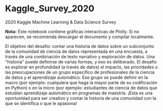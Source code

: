 # Kaggle_Survey_2020
2020 Kaggle Machine Learning &amp; Data Science Survey

**Nota:** Éste notebook contiene gráficas interactivas de Plotly. Si no aparecen, se recomienda descargar el documento y compilar localmente.

El objetivo del desafío: contar una historia de datos sobre un subconjunto de la comunidad de ciencia de datos representada en una encuesta, a través de una combinación de texto narrativo y exploración de datos. Una "historia" puede definirse de varias formas, y eso es deliberado. El desafío es explorar en profundidad (a través de datos) el impacto, las prioridades o las preocupaciones de un grupo específico de profesionales de la ciencia de datos y el aprendizaje automático. Ese grupo se puede definir en la macro (por ejemplo: cualquiera que haga la mayor parte de su codificación en Python) o en la micro (por ejemplo: estudiantes de ciencia de datos que estudian aprendizaje automático en programas de maestría. ¡Esta es una oportunidad para ser creativo y contar la historia de una comunidad con la que se identifica o que le apasiona!
